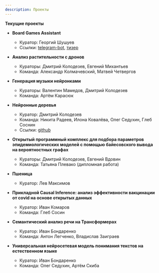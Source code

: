 ```yaml
---
description: Проекты
---
```


**Текущие проекты**

* **Board Games Assistant**
  * Куратор: Георгий Шушуев
  * Ссылки: [telegram-bot](https://t.me/BoardGameAssistantBot), [тизер](https://youtu.be/-TE2cudI-aM)

* **Анализ растительности с дронов**
  * Кураторы: Дмитрий Колодезев, Евгений Михантьев
  * Команда: Александр Колмачевский, Матвей Четвергов 

* **Генерация музыки нейронками**
  * Кураторы: Валентин Мамедов, Дмитрий Колодезев
  * Команда: Артём Карасюк

* **Нейронные деревья**
  * Куратор: Дмитрий Колодезев
  * Команда: Никита Радеев, Илона Ковалёва, Олег Седухин, Глеб Соснин
  * Ссылки: [github](https://github.com/open-data-science-lab/neurotrees)

* **Открытый программный комплекс для подбора параметров эпидемиологических моделей с помощью байесовского вывода на вероятностных графах**
  * Кураторы: Дмитрий Колодезев, Евгений Вдовин
  * Команда: Татьяна Плевако (дипломная работа)

* **Пшеница**
  * Куратор: Лев Максимов

* **Прикладной Causal Inference: анализ эффективности вакцинации от covid на основе открытых данных**
  * Куратор: Иван Комаров 
  * Команда: Глеб Сосин

* **Cемантический анализ речи на Трансформерах**
  * Куратор: Иван Бондаренко
  * Команда: Антон Легченко, Владислав Заиграев

* **Универсальная нейросетевая модель понимания текстов на естественном языке**
  * Куратор: Иван Бондаренко
  * Команда: Олег Седухин, Артём Скиба








